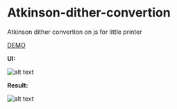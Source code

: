# Atkinson-dither-convertion
Atkinson dither convertion on js for little printer

[DEMO](http://htmlpreview.github.io/?https://github.com/kpeeem/Atkinson-dither-convertion/blob/master/index.html)



**UI:** 

![alt text](http://i.imgur.com/qCukFLl.jpg "UI")

**Result:**

![alt text](http://i.imgur.com/ctg6c5H.jpg "Result")



